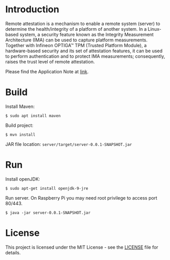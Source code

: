 # Introduction

Remote attestation is a mechanism to enable a remote system (server) to determine the health/integrity of a platform of another system. In a Linux-based system, a security feature known as the Integrity Measurement Architecture (IMA) can be used to capture platform measurements. Together with Infineon OPTIGA™ TPM (Trusted Platform Module), a hardware-based security and its set of attestation features, it can be used to perform authentication and to protect IMA measurements; consequently, raises the trust level of remote attestation.

Please find the Application Note at [link](tobeupdated).

# Build

Install Maven:
```
$ sudo apt install maven
```
Build project:
 ```
 $ mvn install
``` 
JAR file location: `server/target/server-0.0.1-SNAPSHOT.jar`

# Run

Install openJDK:
```
$ sudo apt-get install openjdk-9-jre
```
Run server. On Raspberry Pi you may need root privilege to access port 80/443.
```
$ java -jar server-0.0.1-SNAPSHOT.jar
```

# License
This project is licensed under the MIT License - see the [LICENSE](LICENSE) file for details.